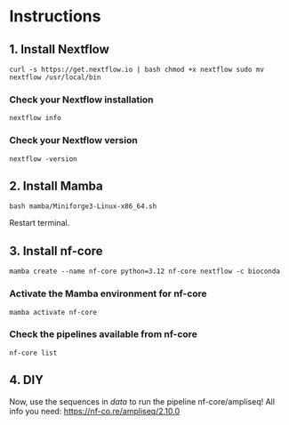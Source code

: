 # Instructions

## 1. Install Nextflow

`
curl -s https://get.nextflow.io | bash
chmod +x nextflow
sudo mv nextflow /usr/local/bin
`

### Check your Nextflow installation

`
nextflow info
`

### Check your Nextflow version

`
nextflow -version
`

## 2. Install Mamba 

`
bash mamba/Miniforge3-Linux-x86_64.sh
`

Restart terminal.

## 3. Install nf-core

`
mamba create --name nf-core python=3.12 nf-core nextflow -c bioconda
`

### Activate the Mamba environment for nf-core

`
mamba activate nf-core
`

### Check the pipelines available from nf-core

`
nf-core list
`

## 4. DIY

Now, use the sequences in *data* to run the pipeline nf-core/ampliseq!
All info you need: https://nf-co.re/ampliseq/2.10.0

